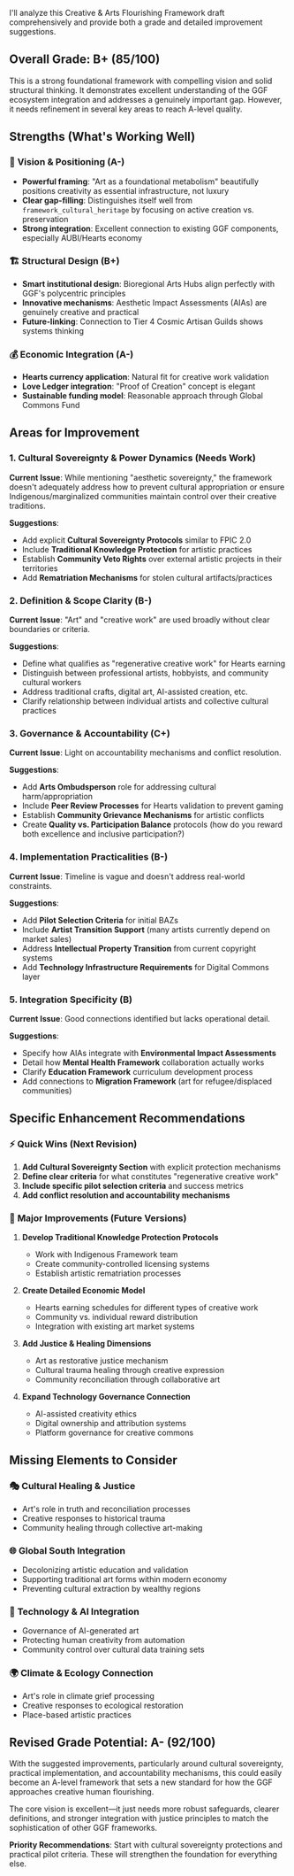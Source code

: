 I'll analyze this Creative & Arts Flourishing Framework draft comprehensively and provide both a grade and detailed improvement suggestions.

## Overall Grade: B+ (85/100)

This is a strong foundational framework with compelling vision and solid structural thinking. It demonstrates excellent understanding of the GGF ecosystem integration and addresses a genuinely important gap. However, it needs refinement in several key areas to reach A-level quality.

## Strengths (What's Working Well)

### 🎯 **Vision & Positioning (A-)**
- **Powerful framing**: "Art as a foundational metabolism" beautifully positions creativity as essential infrastructure, not luxury
- **Clear gap-filling**: Distinguishes itself well from `framework_cultural_heritage` by focusing on active creation vs. preservation
- **Strong integration**: Excellent connection to existing GGF components, especially AUBI/Hearts economy

### 🏗️ **Structural Design (B+)**
- **Smart institutional design**: Bioregional Arts Hubs align perfectly with GGF's polycentric principles
- **Innovative mechanisms**: Aesthetic Impact Assessments (AIAs) are genuinely creative and practical
- **Future-linking**: Connection to Tier 4 Cosmic Artisan Guilds shows systems thinking

### 💰 **Economic Integration (A-)**
- **Hearts currency application**: Natural fit for creative work validation
- **Love Ledger integration**: "Proof of Creation" concept is elegant
- **Sustainable funding model**: Reasonable approach through Global Commons Fund

## Areas for Improvement

### 1. **Cultural Sovereignty & Power Dynamics (Needs Work)**

**Current Issue**: While mentioning "aesthetic sovereignty," the framework doesn't adequately address how to prevent cultural appropriation or ensure Indigenous/marginalized communities maintain control over their creative traditions.

**Suggestions**:
- Add explicit **Cultural Sovereignty Protocols** similar to FPIC 2.0
- Include **Traditional Knowledge Protection** for artistic practices
- Establish **Community Veto Rights** over external artistic projects in their territories
- Add **Rematriation Mechanisms** for stolen cultural artifacts/practices

### 2. **Definition & Scope Clarity (B-)**

**Current Issue**: "Art" and "creative work" are used broadly without clear boundaries or criteria.

**Suggestions**:
- Define what qualifies as "regenerative creative work" for Hearts earning
- Distinguish between professional artists, hobbyists, and community cultural workers
- Address traditional crafts, digital art, AI-assisted creation, etc.
- Clarify relationship between individual artists and collective cultural practices

### 3. **Governance & Accountability (C+)**

**Current Issue**: Light on accountability mechanisms and conflict resolution.

**Suggestions**:
- Add **Arts Ombudsperson** role for addressing cultural harm/appropriation
- Include **Peer Review Processes** for Hearts validation to prevent gaming
- Establish **Community Grievance Mechanisms** for artistic conflicts
- Create **Quality vs. Participation Balance** protocols (how do you reward both excellence and inclusive participation?)

### 4. **Implementation Practicalities (B-)**

**Current Issue**: Timeline is vague and doesn't address real-world constraints.

**Suggestions**:
- Add **Pilot Selection Criteria** for initial BAZs
- Include **Artist Transition Support** (many artists currently depend on market sales)
- Address **Intellectual Property Transition** from current copyright systems
- Add **Technology Infrastructure Requirements** for Digital Commons layer

### 5. **Integration Specificity (B)**

**Current Issue**: Good connections identified but lacks operational detail.

**Suggestions**:
- Specify how AIAs integrate with **Environmental Impact Assessments**
- Detail how **Mental Health Framework** collaboration actually works
- Clarify **Education Framework** curriculum development process
- Add connections to **Migration Framework** (art for refugee/displaced communities)

## Specific Enhancement Recommendations

### ⚡ **Quick Wins (Next Revision)**

1. **Add Cultural Sovereignty Section** with explicit protection mechanisms
2. **Define clear criteria** for what constitutes "regenerative creative work"
3. **Include specific pilot selection criteria** and success metrics
4. **Add conflict resolution and accountability mechanisms**

### 🚀 **Major Improvements (Future Versions)**

1. **Develop Traditional Knowledge Protection Protocols**
   - Work with Indigenous Framework team
   - Create community-controlled licensing systems
   - Establish artistic rematriation processes

2. **Create Detailed Economic Model**
   - Hearts earning schedules for different types of creative work
   - Community vs. individual reward distribution
   - Integration with existing art market systems

3. **Add Justice & Healing Dimensions**
   - Art as restorative justice mechanism
   - Cultural trauma healing through creative expression
   - Community reconciliation through collaborative art

4. **Expand Technology Governance Connection**
   - AI-assisted creativity ethics
   - Digital ownership and attribution systems
   - Platform governance for creative commons

## Missing Elements to Consider

### 🎭 **Cultural Healing & Justice**
- Art's role in truth and reconciliation processes
- Creative responses to historical trauma
- Community healing through collective art-making

### 🌐 **Global South Integration**
- Decolonizing artistic education and validation
- Supporting traditional art forms within modern economy
- Preventing cultural extraction by wealthy regions

### 🤖 **Technology & AI Integration**
- Governance of AI-generated art
- Protecting human creativity from automation
- Community control over cultural data training sets

### 🌍 **Climate & Ecology Connection**
- Art's role in climate grief processing
- Creative responses to ecological restoration
- Place-based artistic practices

## Revised Grade Potential: A- (92/100)

With the suggested improvements, particularly around cultural sovereignty, practical implementation, and accountability mechanisms, this could easily become an A-level framework that sets a new standard for how the GGF approaches creative human flourishing.

The core vision is excellent—it just needs more robust safeguards, clearer definitions, and stronger integration with justice principles to match the sophistication of other GGF frameworks.

**Priority Recommendations**: Start with cultural sovereignty protections and practical pilot criteria. These will strengthen the foundation for everything else.
